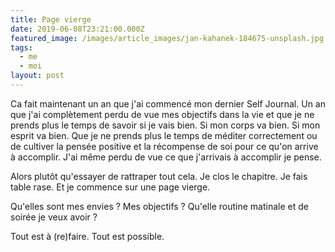```yaml
---
title: Page vierge
date: 2019-06-08T23:21:00.000Z
featured_image: /images/article_images/jan-kahanek-184675-unsplash.jpg
tags:
  - me
  - moi
layout: post
---
```

Ca fait maintenant un an que j'ai commencé mon dernier Self Journal. Un an que j'ai complètement perdu de vue mes objectifs dans la vie et que je ne prends plus le temps de savoir si je vais bien. Si mon corps va bien. Si mon esprit va bien. Que je ne prends plus le temps de méditer correctement ou de cultiver la pensée positive et la récompense de soi pour ce qu'on arrive à accomplir. J'ai même perdu de vue ce que j'arrivais à accomplir je pense.

Alors plutôt qu'essayer de rattraper tout cela. Je clos le chapitre. Je fais table rase. Et je commence sur une page vierge. 

Qu'elles sont mes envies ? Mes objectifs ? Qu'elle routine matinale et de soirée je veux avoir ? 

Tout est à (re)faire. Tout est possible.
